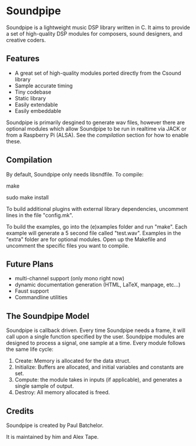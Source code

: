 Soundpipe
=========

Soundpipe is a lightweight music DSP library written in C. It aims to provide
a set of high-quality DSP modules for composers, sound designers,
and creative coders. 

Features
---------

- A great set of high-quality modules ported directly from the Csound library
- Sample accurate timing
- Tiny codebase
- Static library
- Easily extendable
- Easily embeddable

Soundpipe is primarily desgined to generate wav files, however there are 
optional modules which allow Soundpipe to be run in realtime via JACK or
from a Raspberry Pi (ALSA). See the *compilation* section for how to enable 
these.

Compilation
-----------

By default, Soundpipe only needs libsndfile. To compile:

make

sudo make install

To build additional plugins with external library dependencies, uncomment lines 
in the file "config.mk".

To build the examples, go into the (e)xamples folder and run "make". Each 
example will generate a 5 second file called "test.wav". Examples in the "extra"
folder are for optional modules. Open up the Makefile and uncomment the
specific files you want to compile.

Future Plans
------------
- multi-channel support (only mono right now)
- dynamic documentation generation (HTML, LaTeX, manpage, etc...)
- Faust support
- Commandline utilities

The Soundpipe Model
-------------------

Soundpipe is callback driven. Every time Soundpipe needs a frame, it will 
call upon a single function specified by the user. Soundpipe modules are 
designed to process a signal, one sample at a time.  Every module follows the 
same life cycle:

1. Create: Memory is allocated for the data struct.
2. Initialize: Buffers are allocated, and initial variables and constants
are set.
3. Compute: the module takes in inputs (if applicable), and generates a
single sample of output. 
4. Destroy: All memory allocated is freed.

Credits
-------

Soundpipe is created by Paul Batchelor. 

It is maintained by him and Alex Tape.
